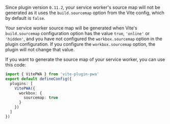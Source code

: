 Since plugin version `0.11.2`, your service worker's source map will not be generated as it uses the `build.sourcemap` 
option from the Vite config, which by default is `false`.

Your service worker source map will be generated when Vite's `build.sourcemap` configuration option has the value 
`true`,  `'online'` or `'hidden'`, and you have not configured the `workbox.sourcemap` option in the plugin 
configuration.  If you configure the `workbox.sourcemap` option, the plugin will not change that value.

If you want to generate the source map of your service worker, you can use this code:

```ts
import { VitePWA } from 'vite-plugin-pwa'
export default defineConfig({
  plugins: [
    VitePWA({
      workbox: {
        sourcemap: true
      }
    })
  ]
})
```
